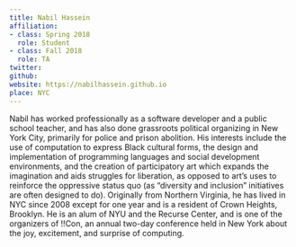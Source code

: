 ```yaml
---
title: Nabil Hassein
affiliation:
- class: Spring 2018
  role: Student
- class: Fall 2018
  role: TA
twitter:
github:
website: https://nabilhassein.github.io
place: NYC
---
```

Nabil has worked professionally as a software developer and a public school teacher, and has also done grassroots political organizing in New York City, primarily for police and prison abolition. His interests include the use of computation to express Black cultural forms, the design and implementation of programming languages and social development environments, and the creation of participatory art which expands the imagination and aids struggles for liberation, as opposed to art’s uses to reinforce the oppressive status quo (as “diversity and inclusion” initiatives are often designed to do). Originally from Northern Virginia, he has lived in NYC since 2008 except for one year and is a resident of Crown Heights, Brooklyn. He is an alum of NYU and the Recurse Center, and is one of the organizers of !!Con, an annual two-day conference held in New York about the joy, excitement, and surprise of computing.

